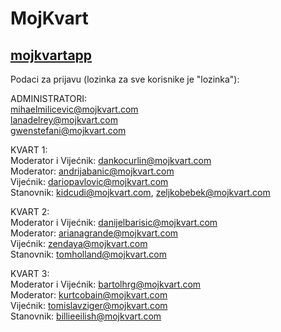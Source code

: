 # MojKvart

## [mojkvartapp](https://mojkvart-frontend.herokuapp.com/)

Podaci za prijavu (lozinka za sve korisnike je "lozinka"):

ADMINISTRATORI:\
    mihaelmilicevic@mojkvart.com\
    lanadelrey@mojkvart.com\
    gwenstefani@mojkvart.com

KVART 1:\
    Moderator i Vijećnik: dankocurlin@mojkvart.com\
    Moderator: andrijabanic@mojkvart.com\
    Vijećnik: dariopavlovic@mojkvart.com\
    Stanovnik: kidcudi@mojkvart.com, zeljkobebek@mojkvart.com

KVART 2:\
    Moderator i Vijećnik: danijelbarisic@mojkvart.com\
    Moderator: arianagrande@mojkvart.com\
    Vijećnik: zendaya@mojkvart.com\
    Stanovnik: tomholland@mojkvart.com

KVART 3:\
    Moderator i Vijećnik: bartolhrg@mojkvart.com\
    Moderator: kurtcobain@mojkvart.com\
    Vijećnik: tomislavziger@mojkvart.com\
    Stanovnik: billieeilish@mojkvart.com